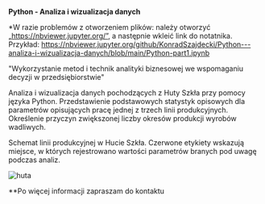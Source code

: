 **Python - Analiza i wizualizacja danych**

*W razie problemów z otworzeniem plików: należy otworzyć „https://nbviewer.jupyter.org/”, a następnie wkleić link do notatnika. Przykład: https://nbviewer.jupyter.org/github/KonradSzajdecki/Python---analiza-i-wizualizacja-danych/blob/main/Python-part1.ipynb

"Wykorzystanie metod i technik analityki biznesowej we wspomaganiu decyzji w przedsiębiorstwie"

Analiza i wizualizacja danych pochodzących z Huty Szkła przy pomocy języka Python. Przedstawienie podstawowych statystyk opisowych dla parametrów opisujących pracę jednej z trzech linii produkcyjnych. Określenie przyczyn zwiększonej liczby okresów produkcji wyrobów wadliwych.

Schemat linii produkcyjnej w Hucie Szkła. Czerwone etykiety wskazują miejsce, w których rejestrowano wartości parametrów branych pod uwagę podczas analiz.


![huta](https://user-images.githubusercontent.com/80699256/115374551-413fcd00-a1cd-11eb-82e8-3faab86c85dd.png)


**Po więcej informacji zapraszam do kontaktu
